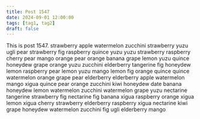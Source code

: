 ```yaml
---
title: Post 1547
date: 2024-09-01 12:00:00
tags: [tag1, tag2]
draft: false
---
```

This is post 1547.
strawberry
apple
watermelon
zucchini
strawberry
yuzu
ugli
pear
strawberry
fig
raspberry
quince
yuzu
yuzu
strawberry
raspberry
cherry
pear
mango
orange
pear
orange
banana
grape
lemon
yuzu
quince
honeydew
grape
orange
yuzu
zucchini
elderberry
tangerine
fig
honeydew
lemon
raspberry
pear
lemon
yuzu
mango
lemon
fig
orange
quince
quince
watermelon
orange
grape
pear
elderberry
elderberry
apple
watermelon
mango
xigua
quince
pear
orange
zucchini
kiwi
honeydew
date
banana
honeydew
lemon
watermelon
zucchini
watermelon
grape
yuzu
nectarine
tangerine
strawberry
fig
nectarine
fig
banana
xigua
raspberry
orange
xigua
lemon
xigua
cherry
strawberry
elderberry
raspberry
xigua
nectarine
kiwi
grape
honeydew
watermelon
zucchini
fig
ugli
elderberry
mango
